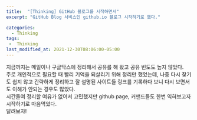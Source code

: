 ```yaml
---
title:  "[Thinking] GitHub 블로그를 시작하면서"
excerpt: "GitHub Blog 서비스인 github.io 블로그 시작하기로 했다."

categories:
  - Thinking
tags:
 -  Thinking
last_modified_at: 2021-12-30T08:06:00-05:00
---
```



지금까지는 메일이나 구글닥스에 정리해서 공유를 해 왔고 공유 빈도도 높지 않았다.  
주로 개인적으로 필요할 때 빨리 기억을 되살리기 위해 정리만 했었는데, 나중 다시 찾기도 쉽지 않고 간략하게 정리하고 잘 설명된 사이트들 링크를 기록하다 보니 다시 보면서도 이해가 안되는 경우도 많았다.  
시간들여 정리할 여유가 없어서 고민했지만 github page, 커맨드들도 한번 익혀보고자 시작하기로 마음먹었다.  
달려보자!